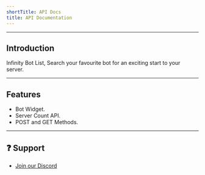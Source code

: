 ```yaml
---
shortTitle: API Docs
title: API Documentation
---
```


<Overview />

---

## Introduction
Infinity Bot List, Search your favourite bot for an exciting start to your server.

---

## Features
* Bot Widget.
* Server Count API.
* POST and GET Methods.


---

## ❓ Support
* [Join our Discord](https://infinitybotlist.com/discord)

